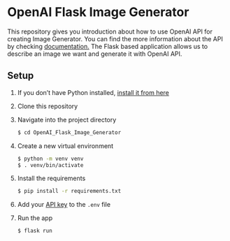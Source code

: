 # OpenAI Flask Image Generator
This repository gives you introduction about how to use OpenAI API for creating Image Generator. You can find the more information about the API by checking [documentation.](https://beta.openai.com/docs/guides/images/introduction) The Flask based application allows us to describe an image we want and generate it with OpenAI API.

## Setup

1. If you don’t have Python installed, [install it from here](https://www.python.org/downloads/)

2. Clone this repository

3. Navigate into the project directory

   ```bash
   $ cd OpenAI_Flask_Image_Generator
   ```

4. Create a new virtual environment

   ```bash
   $ python -m venv venv
   $ . venv/bin/activate
   ```

5. Install the requirements

   ```bash
   $ pip install -r requirements.txt
   ```
7. Add your [API key](https://beta.openai.com/account/api-keys) to the `.env` file 

8. Run the app

   ```bash
   $ flask run
